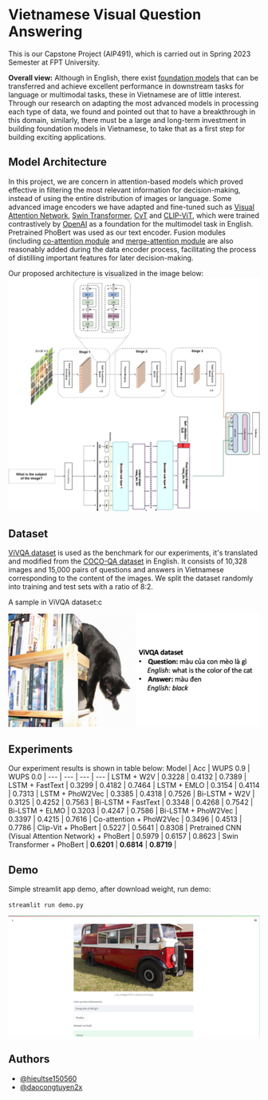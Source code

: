
# Vietnamese Visual Question Answering

This is our Capstone Project (AIP491), which is carried out in Spring 2023 Semester at FPT University.

**Overall view:** Although in English, there exist [foundation models](https://arxiv.org/abs/2111.11432) that can be transferred and achieve excellent performance in downstream tasks for language or multimodal tasks, these in Vietnamese are of little interest. Through our research on adapting the most advanced models in processing each type of data, we found and pointed out that to have a breakthrough in this domain, similarly, there must be a large and long-term investment in building foundation models in Vietnamese,  to take that as a first step for building exciting applications. 
 


## Model Architecture
In this project, we are concern in attention-based models which proved effective in filtering the most relevant information for decision-making, instead of using the entire distribution of images or language. Some advanced image encoders we have adapted and fine-tuned such as [Visual Attention Network](https://github.com/Visual-Attention-Network/VAN-Classification), [Swin Transformer](https://github.com/microsoft/Swin-Transformer), [CvT](https://github.com/microsoft/CvT) and [CLIP-ViT](https://github.com/zdou0830/METER), which were trained contrastively by [OpenAI](https://openai.com/) as a foundation for the multimodel task in English. Pretrained PhoBert was used as our text encoder. Fusion modules (including [co-attention module](https://arxiv.org/pdf/2111.11432.pdf) and [merge-attention module](https://arxiv.org/pdf/2111.11432.pdf) are also reasonably added during the data encoder process, facilitating the process of distilling important features for later decision-making.

Our proposed architecture is visualized in the image below:
![Model Architecture](images/model_architecture.jpeg)
## Dataset

[ViVQA dataset](https://github.com/kh4nh12/ViVQA) is used as the benchmark for our experiments, it's translated and modified from the [COCO-QA dataset](https://www.cs.toronto.edu/~mren/research/imageqa/data/cocoqa/) in English.
It consists of 10,328 images and 15,000 pairs of questions and answers in Vietnamese corresponding to the content of the images. We split the dataset randomly into training and test sets with a ratio of 8:2.

A sample in ViVQA dataset:c

![example](images/dataset.png)
## Experiments
Our experiment results is shown in table below:
Model | Acc | WUPS 0.9 | WUPS 0.0 |
--- | --- | --- | --- |
LSTM + W2V | 0.3228 | 0.4132 | 0.7389 |
LSTM + FastText | 0.3299 | 0.4182 | 0.7464 |
LSTM + EMLO | 0.3154 | 0.4114 | 0.7313 |
LSTM + PhoW2Vec | 0.3385 | 0.4318 | 0.7526 |
Bi-LSTM + W2V | 0.3125 | 0.4252 | 0.7563 |
Bi-LSTM + FastText | 0.3348 | 0.4268 | 0.7542 |
Bi-LSTM + ELMO | 0.3203 | 0.4247 | 0.7586 |
Bi-LSTM + PhoW2Vec | 0.3397 | 0.4215 | 0.7616 |
Co-attention + PhoW2Vec | 0.3496 | 0.4513 | 0.7786 |
Clip-Vit + PhoBert | 0.5227 | 0.5641 | 0.8308 |
Pretrained CNN (Visual Attention Network) + PhoBert | 0.5979 | 0.6157 | 0.8623 |
Swin Transformer + PhoBert | **0.6201** | **0.6814** | **0.8719** |


## Demo

Simple streamlit app demo, after download weight, run demo:

`streamlit run demo.py`

![demo](images/demo.png)

## Authors
- [@hieultse150560](https://www.github.com/hieultse150560)
- [@daocongtuyen2x](https://www.github.com/daocongtuyen2x)

